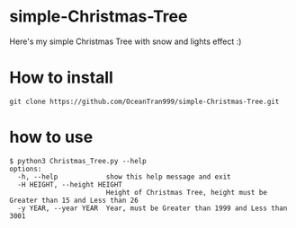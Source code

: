 # simple-Christmas-Tree
Here's my simple Christmas Tree with snow and lights effect :)

# How to install
```console
git clone https://github.com/OceanTran999/simple-Christmas-Tree.git
```

# how to use
```console
$ python3 Christmas_Tree.py --help
options:
  -h, --help            show this help message and exit
  -H HEIGHT, --height HEIGHT
                        Height of Christmas Tree, height must be Greater than 15 and Less than 26
  -y YEAR, --year YEAR  Year, must be Greater than 1999 and Less than 3001
```
